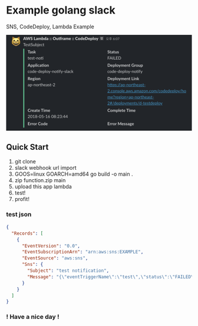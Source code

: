 # Example golang slack
SNS, CodeDeploy, Lambda Example

![Screenshot of the slack](docs/example.png?raw=true "Screenshot")

## Quick Start
1) git clone
2) slack webhook url import
3) GOOS=linux GOARCH=amd64 go build -o main .
4) zip function.zip main
5) upload this app lambda
6) test!
7) profit!

### test json
```json
{
  "Records": [
    {
      "EventVersion": "0.0",
      "EventSubscriptionArn": "arn:aws:sns:EXAMPLE",
      "EventSource": "aws:sns",
      "Sns": {
        "Subject": "test notification",
        "Message": "{\"eventTriggerName\":\"test\",\"status\":\"FAILED\",\"applicationName\":\"code-deploy-sns-slack\",\"deploymentGroupName\":\"code-deploy-sns\",\"region\":\"ap-northeast-2\",\"deploymentId\":\"test-deploy\",\"createTime\":\"Thu Apr 15 08:24:51 UTC 2021\",\"completeTime\":\"Thu Apr 15 08:28:51 UTC 2021\"}"
      }
    }
  ]
}
```

### ! Have a nice day !
